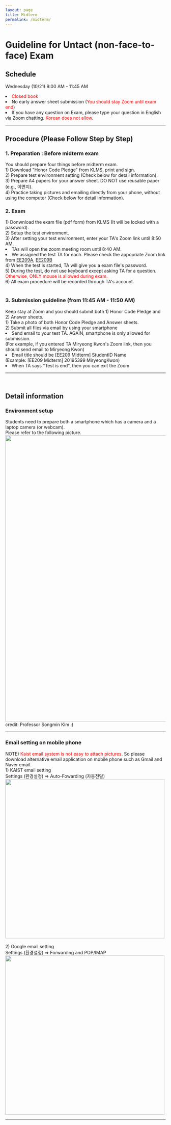 ```yaml
---
layout: page
title: Midterm
permalink: /midterm/
---
```


<h1>Guideline for Untact (non-face-to-face) Exam</h1>
<h2 class="ui dividing header">Schedule</h2>
<p>Wednesday (10/21) 9:00 AM - 11:45 AM </p>
<li><font color="#FF0000">Closed book</font></li>
<li>No early answer sheet submission (<font color="#FF0000">You should stay Zoom until exam end</font>)</li>
<li>If you have any question on Exam, please type your question in English via Zoom chatting. <font color="#FF0000">Korean does not allow</font>.</li>
<hr>

<h2 class="ui dividing header">Procedure (Please Follow Step by Step)</h2>
<h3>1. Preparation : Before midterm exam</h3>
You should prepare four things before midterm exam.<br>
1) Download "Honor Code Pledge" from KLMS, print and sign.<br>
2) Prepare test environment setting (Check below for detail information).<br>
3) Prepare A4 papers for your answer sheet. DO NOT use reusable paper (e.g., 이면지).<br>
4) Practice taking pictures and emailing directly from your phone, without using the computer (Check below for detail information).
<br>

<h3>2. Exam</h3>
1) Donwnload the exam file (pdf form) from KLMS (It will be locked with a password). <br>
2) Setup the test environment. <br>
3) After setting your test environment, enter your TA's Zoom link until 8:50 AM. <br>
   <li>TAs will open the zoom meeting room until 8:40 AM.</li>
   <li>We assigned the test TA for each. Please check the appopriate Zoom link from <a href="https://docs.google.com/spreadsheets/d/188zLJHcK8_qC2N82E6ZH-GRXCtziiRR9F2XZ0F-Ce1s/edit?usp=sharing">EE209A</a>, <a href="https://docs.google.com/spreadsheets/d/1k5bjKfVW7-JoOXM2feHgoXcOYzUXDodpMrPbImDG3Yc/edit?usp=sharing">EE209B</a></li>
4) When the test is started, TA will give you a exam file's password. <br>
5) During the test, do not use keyboard except asking TA for a question. <font color="#FF0000">Otherwise, ONLY mouse is allowed during exam.</font> <br>
6) All exam procedure will be recorded through TA's account. <br>
<br>

<h3>3. Submission guideline (from 11:45 AM - 11:50 AM)</h3>
Keep stay at Zoom and you should submit both 1) Honor Code Pledge and 2) Answer sheets.<br>
1) Take a photo of both Honor Code Pledge and Answer sheets. <br>
2) Submit all files via email by using your smartphone
<li> Send email to your test TA. AGAIN, smartphone is only allowed for submission. <br>(For example, if you entered TA Miryeong Kwon's Zoom link, then you should send email to Miryeong Kwon)</li>
<li> Email title should be [EE209 Midterm] StudentID Name <br>
(Example: [EE209 Midterm] 20195399 MiryeongKwon)</li>
<li>When TA says "Test is end", then you can exit the Zoom</li>

<hr><br>

<h2 class="ui dividing header">Detail information</h2>
<h3>Environment setup</h3>
Students need to prepare both a smartphone which has a camera and a laptop camera (or webcam).<br>
Please refer to the following picture. <br>
<img src="../exam/setup_ver2.jpg" width=900><br>
credit: Professor Songmin Kim :)
<hr>
<h3>Email setting on mobile phone</h3>
NOTE) <font color="#FF0000">Kaist email system is not easy to attach pictures</font>.
So please download alternative email application on mobile phone such as Gmail and Naver email.<br>
1) KAIST email setting <br>
   Settings (환경설정) => Auto-Fowarding (자동전달) <br>
   <img src="../exam/email1.png" width=500><br>
   <br>
2) Google email setting <br>
   Settings (환경설정) => Forwarding and POP/IMAP <br>
   <img src="../exam/email2.png" width=500><br>

<hr>
<br>
<br>